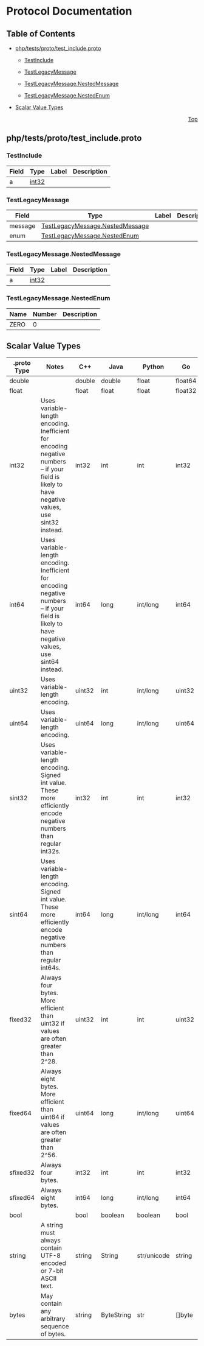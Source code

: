 # Protocol Documentation
<a name="top"></a>

## Table of Contents

- [php/tests/proto/test_include.proto](#php_tests_proto_test_include-proto)
    - [TestInclude](#bar-TestInclude)
    - [TestLegacyMessage](#bar-TestLegacyMessage)
    - [TestLegacyMessage.NestedMessage](#bar-TestLegacyMessage-NestedMessage)
  
    - [TestLegacyMessage.NestedEnum](#bar-TestLegacyMessage-NestedEnum)
  
- [Scalar Value Types](#scalar-value-types)



<a name="php_tests_proto_test_include-proto"></a>
<p align="right"><a href="#top">Top</a></p>

## php/tests/proto/test_include.proto



<a name="bar-TestInclude"></a>

### TestInclude



| Field | Type | Label | Description |
| ----- | ---- | ----- | ----------- |
| a | [int32](#int32) |  |  |






<a name="bar-TestLegacyMessage"></a>

### TestLegacyMessage



| Field | Type | Label | Description |
| ----- | ---- | ----- | ----------- |
| message | [TestLegacyMessage.NestedMessage](#bar-TestLegacyMessage-NestedMessage) |  |  |
| enum | [TestLegacyMessage.NestedEnum](#bar-TestLegacyMessage-NestedEnum) |  |  |






<a name="bar-TestLegacyMessage-NestedMessage"></a>

### TestLegacyMessage.NestedMessage



| Field | Type | Label | Description |
| ----- | ---- | ----- | ----------- |
| a | [int32](#int32) |  |  |





 


<a name="bar-TestLegacyMessage-NestedEnum"></a>

### TestLegacyMessage.NestedEnum


| Name | Number | Description |
| ---- | ------ | ----------- |
| ZERO | 0 |  |


 

 

 



## Scalar Value Types

| .proto Type | Notes | C++ | Java | Python | Go | C# | PHP | Ruby |
| ----------- | ----- | --- | ---- | ------ | -- | -- | --- | ---- |
| <a name="double" /> double |  | double | double | float | float64 | double | float | Float |
| <a name="float" /> float |  | float | float | float | float32 | float | float | Float |
| <a name="int32" /> int32 | Uses variable-length encoding. Inefficient for encoding negative numbers – if your field is likely to have negative values, use sint32 instead. | int32 | int | int | int32 | int | integer | Bignum or Fixnum (as required) |
| <a name="int64" /> int64 | Uses variable-length encoding. Inefficient for encoding negative numbers – if your field is likely to have negative values, use sint64 instead. | int64 | long | int/long | int64 | long | integer/string | Bignum |
| <a name="uint32" /> uint32 | Uses variable-length encoding. | uint32 | int | int/long | uint32 | uint | integer | Bignum or Fixnum (as required) |
| <a name="uint64" /> uint64 | Uses variable-length encoding. | uint64 | long | int/long | uint64 | ulong | integer/string | Bignum or Fixnum (as required) |
| <a name="sint32" /> sint32 | Uses variable-length encoding. Signed int value. These more efficiently encode negative numbers than regular int32s. | int32 | int | int | int32 | int | integer | Bignum or Fixnum (as required) |
| <a name="sint64" /> sint64 | Uses variable-length encoding. Signed int value. These more efficiently encode negative numbers than regular int64s. | int64 | long | int/long | int64 | long | integer/string | Bignum |
| <a name="fixed32" /> fixed32 | Always four bytes. More efficient than uint32 if values are often greater than 2^28. | uint32 | int | int | uint32 | uint | integer | Bignum or Fixnum (as required) |
| <a name="fixed64" /> fixed64 | Always eight bytes. More efficient than uint64 if values are often greater than 2^56. | uint64 | long | int/long | uint64 | ulong | integer/string | Bignum |
| <a name="sfixed32" /> sfixed32 | Always four bytes. | int32 | int | int | int32 | int | integer | Bignum or Fixnum (as required) |
| <a name="sfixed64" /> sfixed64 | Always eight bytes. | int64 | long | int/long | int64 | long | integer/string | Bignum |
| <a name="bool" /> bool |  | bool | boolean | boolean | bool | bool | boolean | TrueClass/FalseClass |
| <a name="string" /> string | A string must always contain UTF-8 encoded or 7-bit ASCII text. | string | String | str/unicode | string | string | string | String (UTF-8) |
| <a name="bytes" /> bytes | May contain any arbitrary sequence of bytes. | string | ByteString | str | []byte | ByteString | string | String (ASCII-8BIT) |

